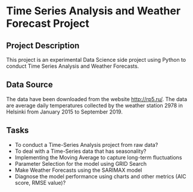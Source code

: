 # Time Series Analysis and Weather Forecast Project

## Project Description
This project is an experimental Data Science side project using Python to conduct Time Series Analysis and Weather Forecasts.

## Data Source
The data have been downloaded from the website http://rp5.ru/. The data are average daily temperatures collected by the weather station 2978 in Helsinki from January 2015 to September 2019.

## Tasks

 
* To conduct a Time-Series Analysis project from raw data?
* To deal with a Time-Series data that has seasonality?
* Implementing the Moving Average to capture long-term fluctuations
* Parameter Selection for the model using GRID Search
* Make Weather Forecasts using the SARIMAX model
* Diagnose the model performance using charts and other metrics (AIC score, RMSE value)?


